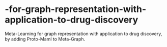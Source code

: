 # -for-graph-representation-with-application-to-drug-discovery
Meta-Learning for graph representation with application to drug discovery, by adding Proto-Maml to Meta-Graph.
